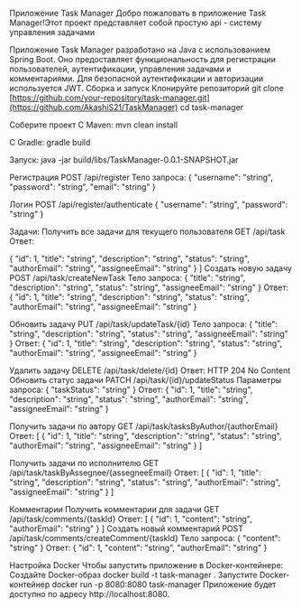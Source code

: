 Приложение Task Manager
Добро пожаловать в приложение Task Manager!Этот проект представляет собой простую api - систему управления задачами

Приложение Task Manager разработано на Java с использованием Spring Boot. Оно предоставляет функциональность для регистрации пользователей, аутентификации, управления задачами и комментариями. Для безопасной аутентификации и авторизации используется JWT.
Сборка и запуск
Клонируйте репозиторий
git clone [https://github.com/your-repository/task-manager.git](https://github.com/AkashiS21/TaskManager)
cd task-manager

Соберите проект
С Maven:
mvn clean install

С Gradle:
gradle build

Запуск: java -jar build/libs/TaskManager-0.0.1-SNAPSHOT.jar

Регистрация
POST /api/register
Тело запроса:
{
  "username": "string",
  "password": "string",
  "email": "string"
}


Логин
POST /api/register/authenticate
{
  "username": "string",
  "password": "string"
}


Задачи:
Получить все задачи для текущего пользователя
GET /api/task
Ответ:

  {
    "id": 1,
    "title": "string",
    "description": "string",
    "status": "string",
    "authorEmail": "string",
    "assigneeEmail": "string"
  }
]
Создать новую задачу
POST /api/task/createNewTask
Тело запроса:
{
  "title": "string",
  "description": "string",
  "status": "string",
  "assigneeEmail": "string"
}
Ответ:
{
  "id": 1,
  "title": "string",
  "description": "string",
  "status": "string",
  "authorEmail": "string",
  "assigneeEmail": "string"
}


Обновить задачу
PUT /api/task/updateTask/{id}
Тело запроса:
{
  "title": "string",
  "description": "string",
  "status": "string",
  "assigneeEmail": "string"
}
Ответ:
{
  "id": 1,
  "title": "string",
  "description": "string",
  "status": "string",
  "authorEmail": "string",
  "assigneeEmail": "string"
}


Удалить задачу
DELETE /api/task/delete/{id}
Ответ:
HTTP 204 No Content
Обновить статус задачи
PATCH /api/task/{id}/updateStatus
Параметры запроса:
{
  "taskStatus": "string"
}
Ответ:
{
  "id": 1,
  "title": "string",
  "description": "string",
  "status": "string",
  "authorEmail": "string",
  "assigneeEmail": "string"
}


Получить задачи по автору
GET /api/task/tasksByAuthor/{authorEmail}
Ответ:
[
  {
    "id": 1,
    "title": "string",
    "description": "string",
    "status": "string",
    "authorEmail": "string",
    "assigneeEmail": "string"
  }
]


Получить задачи по исполнителю
GET /api/task/taskByAssegnee/{assegneeEmail}
Ответ:
[
  {
    "id": 1,
    "title": "string",
    "description": "string",
    "status": "string",
    "authorEmail": "string",
    "assigneeEmail": "string"
  }
]


Комментарии
Получить комментарии для задачи
GET /api/task/comments/{taskId}
Ответ:
[
  {
    "id": 1,
    "content": "string",
    "authorEmail": "string"
  }
]
Создать новый комментарий
POST /api/task/comments/createComment/{taskId}
Тело запроса:
{
  "content": "string"
}
Ответ:
{
  "id": 1,
  "content": "string",
  "authorEmail": "string"
}



Настройка Docker
Чтобы запустить приложение в Docker-контейнере:
Создайте Docker-образ
docker build -t task-manager .
Запустите Docker-контейнер
docker run -p 8080:8080 task-manager
Приложение будет доступно по адресу http://localhost:8080.
